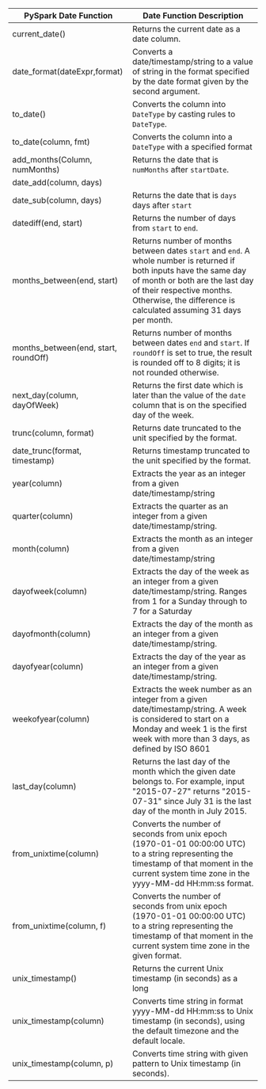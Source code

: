 | PySpark Date Function                         | Date Function Description                                                                                                                                                                                                                                                                                                                                    |
|-----------------------------------------------|--------------------------------------------------------------------------------------------------------------------------------------------------------------------------------------------------------------------------------------------------------------------------------------------------------------------------------------------------------------|
| current_date()                                | Returns the current date as a date column.                                                                                                                                                                                                                                                                                                                   |
| date_format(dateExpr,format)                  | Converts a date/timestamp/string to a value of string in the format specified by the date format given by the second argument.                                                                                                                                                                                                                               |
| to_date()                                     | Converts the column into `DateType` by casting rules to `DateType`.                                                                                                                                                                                                                                                                                          |
| to_date(column, fmt)                          | Converts the column into a `DateType` with a specified format                                                                                                                                                                                                                                                                                                |
| add_months(Column, numMonths)                 | Returns the date that is `numMonths` after `startDate`.                                                                                                                                                                                                                                                                                                      |
| date_add(column, days)
date_sub(column, days) | Returns the date that is `days` days after `start`                                                                                                                                                                                                                                                                                                           |
| datediff(end, start)                          | Returns the number of days from `start` to `end`.                                                                                                                                                                                                                                                                                                            |
| months_between(end, start)                    | Returns number of months between dates `start` and `end`. A whole number is returned if both inputs have the same day of month or both are the last day of their respective months. Otherwise, the difference is calculated assuming 31 days per month.                                                                                                      |
| months_between(end, start, roundOff)          | Returns number of months between dates `end` and `start`. If `roundOff` is set to true, the result is rounded off to 8 digits; it is not rounded otherwise.                                                                                                                                                                                                  |
| next_day(column, dayOfWeek)                   | Returns the first date which is later than the value of the `date` column that is on the specified day of the week.|
| trunc(column, format)                         | Returns date truncated to the unit specified by the format. |
| date_trunc(format, timestamp)                 | Returns timestamp truncated to the unit specified by the format. |
| year(column)                                  | Extracts the year as an integer from a given date/timestamp/string                                                                                                                                                                                                                                                                                           |
| quarter(column)                               | Extracts the quarter as an integer from a given date/timestamp/string.                                                                                                                                                                                                                                                                                       |
| month(column)                                 | Extracts the month as an integer from a given date/timestamp/string                                                                                                                                                                                                                                                                                          |
| dayofweek(column)                             | Extracts the day of the week as an integer from a given date/timestamp/string. Ranges from 1 for a Sunday through to 7 for a Saturday                                                                                                                                                                                                                        |
| dayofmonth(column)                            | Extracts the day of the month as an integer from a given date/timestamp/string.                                                                                                                                                                                                                                                                              |
| dayofyear(column)                             | Extracts the day of the year as an integer from a given date/timestamp/string.                                                                                                                                                                                                                                                                               |
| weekofyear(column)                            | Extracts the week number as an integer from a given date/timestamp/string. A week is considered to start on a Monday and week 1 is the first week with more than 3 days, as defined by ISO 8601                                                                                                                                                              |
| last_day(column)                              | Returns the last day of the month which the given date belongs to. For example, input "2015-07-27" returns "2015-07-31" since July 31 is the last day of the month in July 2015.                                                                                                                                                                             |
| from_unixtime(column)                         | Converts the number of seconds from unix epoch (1970-01-01 00:00:00 UTC) to a string representing the timestamp of that moment in the current system time zone in the yyyy-MM-dd HH:mm:ss format.                                                                                                                                                            |
| from_unixtime(column, f)                      | Converts the number of seconds from unix epoch (1970-01-01 00:00:00 UTC) to a string representing the timestamp of that moment in the current system time zone in the given format.                                                                                                                                                                          |
| unix_timestamp()                              | Returns the current Unix timestamp (in seconds) as a long                                                                                                                                                                                                                                                                                                    |
| unix_timestamp(column)                        | Converts time string in format yyyy-MM-dd HH:mm:ss to Unix timestamp (in seconds), using the default timezone and the default locale.                                                                                                                                                                                                                        |
| unix_timestamp(column, p)                     | Converts time string with given pattern to Unix timestamp (in seconds).                                                                                                                                                                                                                                                                                      |



